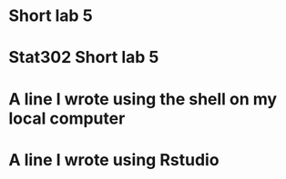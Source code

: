 # Short lab 5
# Stat302 Short lab 5
# A line I wrote using the shell on my local computer
# A line I wrote using Rstudio